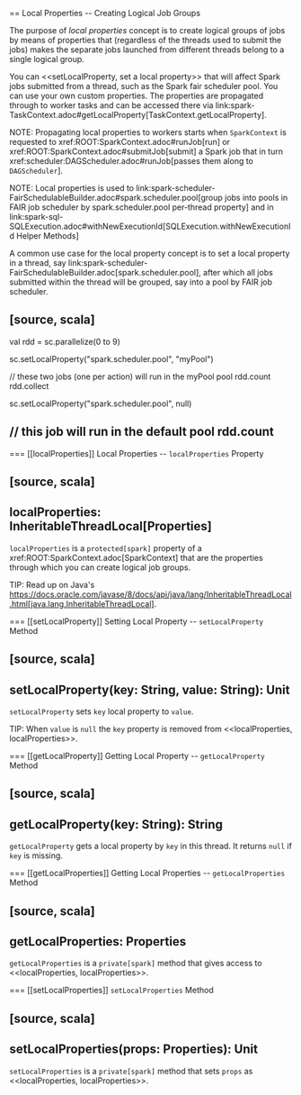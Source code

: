 == Local Properties -- Creating Logical Job Groups

The purpose of *local properties* concept is to create logical groups of jobs by means of properties that (regardless of the threads used to submit the jobs) makes the separate jobs launched from different threads belong to a single logical group.

You can <<setLocalProperty, set a local property>> that will affect Spark jobs submitted from a thread, such as the Spark fair scheduler pool. You can use your own custom properties. The properties are propagated through to worker tasks and can be accessed there via link:spark-TaskContext.adoc#getLocalProperty[TaskContext.getLocalProperty].

NOTE: Propagating local properties to workers starts when `SparkContext` is requested to xref:ROOT:SparkContext.adoc#runJob[run] or xref:ROOT:SparkContext.adoc#submitJob[submit] a Spark job that in turn xref:scheduler:DAGScheduler.adoc#runJob[passes them along to `DAGScheduler`].

NOTE: Local properties is used to link:spark-scheduler-FairSchedulableBuilder.adoc#spark.scheduler.pool[group jobs into pools in FAIR job scheduler by spark.scheduler.pool per-thread property] and in link:spark-sql-SQLExecution.adoc#withNewExecutionId[SQLExecution.withNewExecutionId Helper Methods]

A common use case for the local property concept is to set a local property in a thread, say link:spark-scheduler-FairSchedulableBuilder.adoc[spark.scheduler.pool], after which all jobs submitted within the thread will be grouped, say into a pool by FAIR job scheduler.

[source, scala]
----
val rdd = sc.parallelize(0 to 9)

sc.setLocalProperty("spark.scheduler.pool", "myPool")

// these two jobs (one per action) will run in the myPool pool
rdd.count
rdd.collect

sc.setLocalProperty("spark.scheduler.pool", null)

// this job will run in the default pool
rdd.count
----

=== [[localProperties]] Local Properties -- `localProperties` Property

[source, scala]
----
localProperties: InheritableThreadLocal[Properties]
----

`localProperties` is a `protected[spark]` property of a xref:ROOT:SparkContext.adoc[SparkContext] that are the properties through which you can create logical job groups.

TIP: Read up on Java's https://docs.oracle.com/javase/8/docs/api/java/lang/InheritableThreadLocal.html[java.lang.InheritableThreadLocal].

=== [[setLocalProperty]] Setting Local Property -- `setLocalProperty` Method

[source, scala]
----
setLocalProperty(key: String, value: String): Unit
----

`setLocalProperty` sets `key` local property to `value`.

TIP: When `value` is `null` the `key` property is removed from <<localProperties, localProperties>>.

=== [[getLocalProperty]] Getting Local Property -- `getLocalProperty` Method

[source, scala]
----
getLocalProperty(key: String): String
----

`getLocalProperty` gets a local property by `key` in this thread. It returns `null` if `key` is missing.

=== [[getLocalProperties]] Getting Local Properties -- `getLocalProperties` Method

[source, scala]
----
getLocalProperties: Properties
----

`getLocalProperties` is a `private[spark]` method that gives access to <<localProperties, localProperties>>.

=== [[setLocalProperties]] `setLocalProperties` Method

[source, scala]
----
setLocalProperties(props: Properties): Unit
----

`setLocalProperties` is a `private[spark]` method that sets `props` as <<localProperties, localProperties>>.
